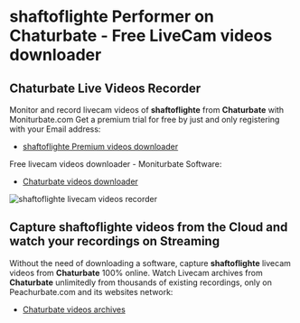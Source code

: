 # shaftoflighte Performer on Chaturbate - Free LiveCam videos downloader

## Chaturbate Live Videos Recorder

Monitor and record livecam videos of **shaftoflighte** from **Chaturbate** with Moniturbate.com
Get a premium trial for free by just and only registering with your Email address:
* [shaftoflighte Premium videos downloader](https://moniturbate.com/request-demo-licence-key.html)

Free livecam videos downloader - Moniturbate Software:
* [Chaturbate videos downloader](https://moniturbate.com/moniturbate-download-software.html)

![shaftoflighte livecam videos recorder](https://peachurnet.com/templates/moniturbate-software.png)


## Capture shaftoflighte videos from the Cloud and watch your recordings on Streaming

Without the need of downloading a software, capture **shaftoflighte** livecam videos from **Chaturbate** 100% online.
Watch Livecam archives from **Chaturbate** unlimitedly from thousands of existing recordings, only on Peachurbate.com and its websites network:
* [Chaturbate videos archives](https://peachurnet.com/)